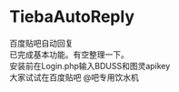 # TiebaAutoReply
<a>百度贴吧自动回复</a>
<br />
<a>已完成基本功能。有空整理一下。</a>
<br />
<a>安装前在Login.php输入BDUSS和图灵apikey</a>
<br />
<a>大家试试在百度贴吧 @吧专用饮水机</a>
